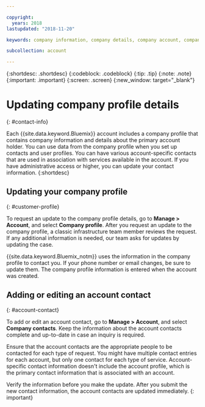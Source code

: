 ```yaml
---

copyright:
  years: 2018
lastupdated: "2018-11-20"

keywords: company information, company details, company account, company profile

subcollection: account

---
```


{:shortdesc: .shortdesc}
{:codeblock: .codeblock}
{:tip: .tip}
{:note: .note}
{:important: .important}
{:screen: .screen}
{:new_window: target="_blank"}


# Updating company profile details
{: #contact-info}

Each {{site.data.keyword.Bluemix}} account includes a company profile that contains company information and details about the primary account holder. You can use data from the company profile when you set up contacts and user profiles. You can have various account-specific contacts that are used in association with services available in the account. If you have administrative access or higher, you can update your contact information.
{:shortdesc}

## Updating your company profile
{: #customer-profile}

To request an update to the company profile details, go to **Manage > Account**, and select **Company profile**. After you request an update to the company profile, a classic infrastructure team member reviews the request. If any additional information is needed, our team asks for updates by updating the case.

{{site.data.keyword.Bluemix_notm}} uses the information in the company profile to contact you. If your phone number or email changes, be sure to update them. The company profile information is entered when the account was created.

## Adding or editing an account contact
{: #account-contact}

To add or edit an account contact, go to **Manage > Account**, and select **Company contacts**. Keep the information about the account contacts complete and up-to-date in case an inquiry is required.

Ensure that the account contacts are the appropriate people to be contacted for each type of request. You might have multiple contact entries for each account, but only one contact for each type of service. Account-specific contact information doesn't include the account profile, which is the primary contact information that is associated with an account.

  Verify the information before you make the update. After you submit the new contact information, the account contacts are updated immediately.
  {: important}
